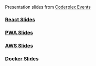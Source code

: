 Presentation slides from [Coderplex Events](https://coderplex.org)


### [React Slides](https://coderplex.github.io/slides/React)

### [PWA Slides](https://coderplex.github.io/slides/PWA)

### [AWS Slides](https://coderplex.github.io/slides/aws/)

### [Docker Slides](https://coderplex.github.io/slides/Docker/)
